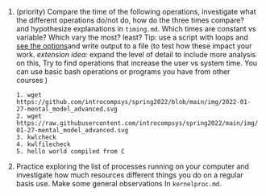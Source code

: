 1. (priority) Compare the time of the following operations, investigate what the different operations do/not do, how do the three times compare? and hypothesize explanations in `timing.md`. Which times are constant vs variable? Which vary the most? least? Tip: use a script with loops and [see the options](https://man7.org/linux/man-pages/man1/time.1.html)and write output to a file (to test how these impact your work. *extension idea:* expand the level of detail to include more analysis on this, Try to find operations that increase the user vs system time.   You can use basic bash operations or programs you have from other courses )
    ```
    1. wget https://github.com/introcompsys/spring2022/blob/main/img/2022-01-27-mental_model_advanced.svg
    2. wget https://raw.githubusercontent.com/introcompsys/spring2022/main/img/2022-01-27-mental_model_advanced.svg
    3. kwlcheck
    4. kwlfilecheck
    5. hello world compiled from C
    ```
1. Practice exploring the list of processes running on your computer and investigate how much resources different things you do on a regular basis use. Make some general observations In `kernelproc.md`.
